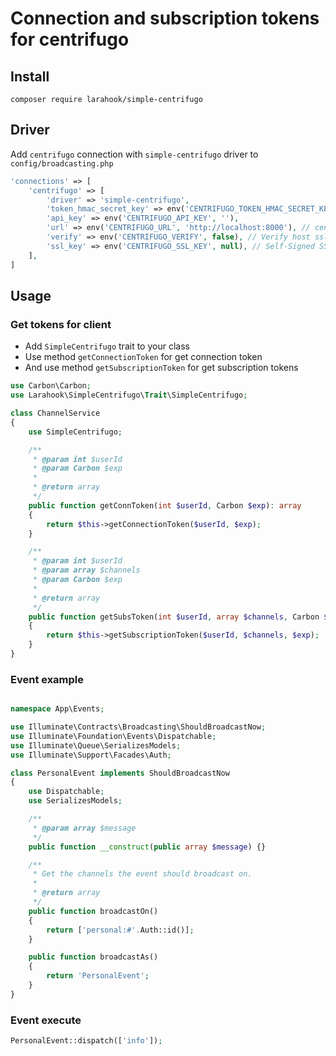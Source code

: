 # Connection and subscription tokens for centrifugo

## Install
```composer
composer require larahook/simple-centrifugo
```

## Driver 
Add `centrifugo` connection with `simple-centrifugo` driver to `config/broadcasting.php`
```php
'connections' => [
    'centrifugo' => [
        'driver' => 'simple-centrifugo',
        'token_hmac_secret_key' => env('CENTRIFUGO_TOKEN_HMAC_SECRET_KEY', ''),
        'api_key' => env('CENTRIFUGO_API_KEY', ''),
        'url' => env('CENTRIFUGO_URL', 'http://localhost:8000'), // centrifugo api url
        'verify' => env('CENTRIFUGO_VERIFY', false), // Verify host ssl if centrifugo uses this
        'ssl_key' => env('CENTRIFUGO_SSL_KEY', null), // Self-Signed SSl Key for Host (require verify=true)
    ],
]
```

## Usage

### Get tokens for client
- Add `SimpleCentrifugo` trait to your class
- Use method `getConnectionToken` for get connection token
- And use method `getSubscriptionToken` for get subscription tokens
```php
use Carbon\Carbon;
use Larahook\SimpleCentrifugo\Trait\SimpleCentrifugo;

class ChannelService
{
    use SimpleCentrifugo;

    /**
     * @param int $userId
     * @param Carbon $exp
     *
     * @return array
     */
    public function getConnToken(int $userId, Carbon $exp): array
    {
        return $this->getConnectionToken($userId, $exp);
    }

    /**
     * @param int $userId
     * @param array $channels
     * @param Carbon $exp
     *
     * @return array
     */
    public function getSubsToken(int $userId, array $channels, Carbon $exp): array
    {
        return $this->getSubscriptionToken($userId, $channels, $exp);
    }
}
```

### Event example
```php

namespace App\Events;

use Illuminate\Contracts\Broadcasting\ShouldBroadcastNow;
use Illuminate\Foundation\Events\Dispatchable;
use Illuminate\Queue\SerializesModels;
use Illuminate\Support\Facades\Auth;

class PersonalEvent implements ShouldBroadcastNow
{
    use Dispatchable;
    use SerializesModels;

    /**
     * @param array $message
     */
    public function __construct(public array $message) {}

    /**
     * Get the channels the event should broadcast on.
     *
     * @return array
     */
    public function broadcastOn()
    {
        return ['personal:#'.Auth::id()];
    }

    public function broadcastAs()
    {
        return 'PersonalEvent';
    }
}
```

### Event execute
```php
PersonalEvent::dispatch(['info']);
```

